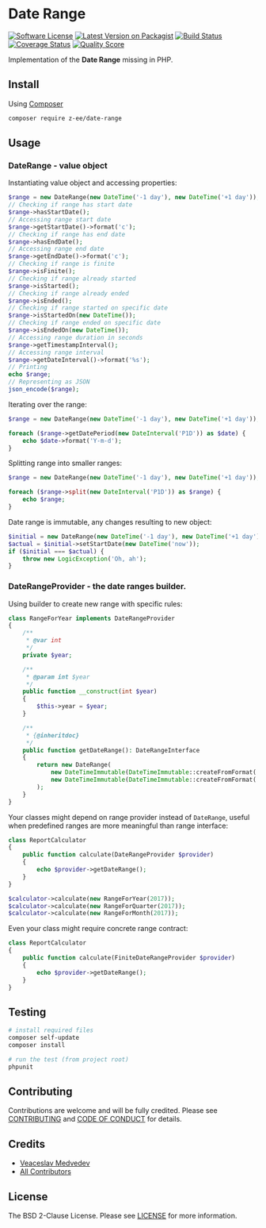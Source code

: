 # Date Range

[![Software License][ico-license]][link-license]
[![Latest Version on Packagist][ico-version]][link-packagist]
[![Build Status][ico-travis]][link-travis]
[![Coverage Status][ico-scrutinizer]][link-scrutinizer]
[![Quality Score][ico-code-quality]][link-code-quality]

Implementation of the **Date Range** missing in PHP.

## Install

Using [Composer](https://getcomposer.org)

```bash
composer require z-ee/date-range
```

## Usage

### DateRange - value object

Instantiating value object and accessing properties:

~~~php
$range = new DateRange(new DateTime('-1 day'), new DateTime('+1 day'));
// Checking if range has start date
$range->hasStartDate();
// Accessing range start date
$range->getStartDate()->format('c');
// Checking if range has end date
$range->hasEndDate();
// Accessing range end date
$range->getEndDate()->format('c');
// Checking if range is finite
$range->isFinite();
// Checking if range already started
$range->isStarted();
// Checking if range already ended
$range->isEnded();
// Checking if range started on specific date
$range->isStartedOn(new DateTime());
// Checking if range ended on specific date
$range->isEndedOn(new DateTime());
// Accessing range duration in seconds
$range->getTimestampInterval();
// Accessing range interval
$range->getDateInterval()->format('%s');
// Printing
echo $range;
// Representing as JSON
json_encode($range);
~~~

Iterating over the range:

~~~php
$range = new DateRange(new DateTime('-1 day'), new DateTime('+1 day'));

foreach ($range->getDatePeriod(new DateInterval('P1D')) as $date) {
    echo $date->format('Y-m-d');
}
~~~

Splitting range into smaller ranges:

~~~php
$range = new DateRange(new DateTime('-1 day'), new DateTime('+1 day'));

foreach ($range->split(new DateInterval('P1D')) as $range) {
    echo $range;
}
~~~

Date range is immutable, any changes resulting to new object:

~~~php
$initial = new DateRange(new DateTime('-1 day'), new DateTime('+1 day'));
$actual = $initial->setStartDate(new DateTime('now'));
if ($initial === $actual) {
    throw new LogicException('Oh, ah');
}
~~~

### DateRangeProvider - the date ranges builder.

Using builder to create new range with specific rules:

~~~php
class RangeForYear implements DateRangeProvider
{
    /**
     * @var int
     */
    private $year;

    /**
     * @param int $year
     */
    public function __construct(int $year)
    {
        $this->year = $year;
    }

    /**
     * {@inheritdoc}
     */
    public function getDateRange(): DateRangeInterface
    {
        return new DateRange(
            new DateTimeImmutable(DateTimeImmutable::createFromFormat('c', "{$this->year}-01-01T00:00:00Z")),
            new DateTimeImmutable(DateTimeImmutable::createFromFormat('c', "{$this->year}-12-31T23:59:59Z"))
        );
    }
}
~~~

Your classes might depend on range provider instead of `DateRange`,
useful when predefined ranges are more meaningful than range interface:

~~~php
class ReportCalculator
{
    public function calculate(DateRangeProvider $provider)
    {
        echo $provider->getDateRange();
    }
}

$calculator->calculate(new RangeForYear(2017));
$calculator->calculate(new RangeForQuarter(2017));
$calculator->calculate(new RangeForMonth(2017));
~~~

Even your class might require concrete range contract:

~~~php
class ReportCalculator
{
    public function calculate(FiniteDateRangeProvider $provider)
    {
        echo $provider->getDateRange();
    }
}
~~~

## Testing

```bash
# install required files
composer self-update
composer install

# run the test (from project root)
phpunit
```

## Contributing

Contributions are welcome and will be fully credited. Please see [CONTRIBUTING](CONTRIBUTING.md) and [CODE OF CONDUCT](CODE_OF_CONDUCT.md) for details.

## Credits

- [Veaceslav Medvedev](https://github.com/slavcodev)
- [All Contributors](../../contributors)

## License

The BSD 2-Clause License. Please see [LICENSE][link-license] for more information.

[ico-version]: https://img.shields.io/packagist/v/z-ee/date-range.svg?style=flat-square
[ico-license]: https://img.shields.io/badge/License-BSD%202--Clause-blue.svg?style=flat-square
[ico-travis]: https://img.shields.io/travis/zee/date-range/master.svg?style=flat-square
[ico-scrutinizer]: https://img.shields.io/scrutinizer/coverage/g/zee/date-range.svg?style=flat-square
[ico-code-quality]: https://img.shields.io/scrutinizer/g/zee/date-range.svg?style=flat-square

[link-packagist]: https://packagist.org/packages/z-ee/date-range
[link-license]: LICENSE
[link-travis]: https://travis-ci.org/zee/date-range
[link-scrutinizer]: https://scrutinizer-ci.com/g/zee/date-range/code-structure
[link-code-quality]: https://scrutinizer-ci.com/g/zee/date-range
